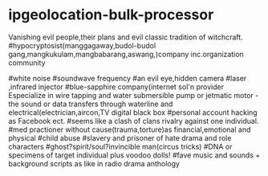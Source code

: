 # ipgeolocation-bulk-processor
Vanishing evil people,their plans and evil classic tradition of witchcraft.
#hypocryptosist(manggagaway,budol-budol gang,mangkukulam,mangbabarang,aswang,)company inc.organization community

#white noise
#soundwave frequency
#an evil eye,hidden camera
#laser ,infrared injector
#blue-sapphire company(internet sol'n provider
Especialize in wire tapping and water submersible pump or jetmatic motor
-the sound or data transfers through waterline and electrical(electrician,aircon,TV digital black box
#personal account hacking as Facebook ect.
#seems like a clash of clans rivalry against one individual.
#med practioner without cause(trauma,torture)as financial,emotional and physical 
#child abuse
#slavery and prisoner of hate drama and role characters
#ghost?spirit/soul?invincible man(circus tricks)
#DNA or specimens of target individual plus voodoo dolls!
#fave music and sounds + background scripts as like in radio drama anthology 
